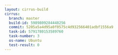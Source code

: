 ```yaml
---
layout: cirrus-build
cirrus:
  branch: master
  build-id: 5989809284448256
  commit: 5205a5a4d95a0f0575c4d932566401adbf1556a9
  task-id: 5791780153589760
  task-number: 3
  os-name: Ubuntu
  test-result: 0
---
```

